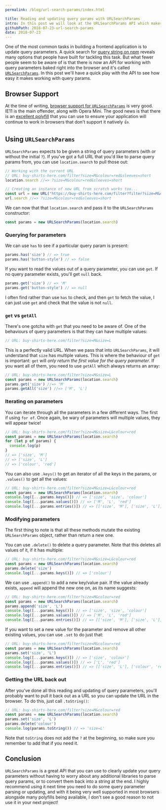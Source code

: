 ```yaml
---
permalink: /blog/url-search-params/index.html

title: Reading and updating query params with URLSearchParams
intro: In this post we will look at the URLSearchParams API which makes it really easy to read, delete and set query parameters.
githubPath: 2018-07-23-url-search-params
date: 2018-07-23
---
```


One of the most common tasks in building a frontend application is to update
query parameters. A quick search for
[query string on npm](https://www.npmjs.com/search?q=query%20string) reveals
many options that people have built for tackling this task. But what fewer
people seem to be aware of is that there is now an API for working with query
parameters baked right into the browser and it's called
[`URLSearchParams`](https://developer.mozilla.org/en-US/docs/Web/API/URLSearchParams).
In this post we'll have a quick play with the API to see how easy it makes
working with query params.

## Browser Support

At the time of writing,
[browser support for `URLSearchParams`](https://caniuse.com/#feat=urlsearchparams)
is very good. IE11 is the main offender, along with Opera Mini. The good news is
that there is an
[excellent polyfill](https://github.com/WebReflection/url-search-params) that
you can use to ensure your application will continue to work in browsers that
don't support it natively 👍.

## Using `URLSearchParams`

`URLSearchParams` expects to be given a string of query parameters (with or
without the initial `?`). If you've got a full URL that you'd like to parse
query params from, you can use `location.search` to pull those out:

```js
// Working with the current URL
// URL: buy-shirts-here.com/filter?size=M&colour=red&sleeves=short
location.search //=> ?size=M&colour=red&sleeves=short

// Creating an instance of new URL from scratch works too...
const url = new URL("https://buy-shirts-here.com/filter?filter?size=M&colour=red&sleeves=short")
url.search //=> ?size=M&colour=red&sleeves=short
```

We can now that that `location.search` and pass it to the `URLSearchParams`
constructor:

```js
const params = new URLSearchParams(location.search)
```

### Querying for parameters

We can use `has` to see if a particular query param is present:

```js
params.has('size') // => true
params.has('button-style') // => false
```

If you want to read the values out of a query parameter, you can use `get`. If
no query parameter exists, you'll get `null` back.

```js
params.get('size') // => 'M'
params.get('button-style') // => null
```

I often find rather than use `has` to check, and then `get` to fetch the value,
I can just use `get` and check that the value is not `null`.

### `get` vs `getAll`

There's one gotcha with `get` that you need to be aware of. One of the
behaviours of query parameters is that they can have multiple values:

```js
// URL: buy-shirts-here.com/filter?size=M&size=L
```

This is a perfectly valid URL. When we pass that into `URLSearchParams`, it will
understand that `size` has multiple values. This is where the behaviour of `get`
is important: `get` will _only return the first value for the query parameter_.
If you want all of them, you need to use `getAll` which always returns an array:

```js
// URL: buy-shirts-here.com/filter?size=M&size=L
const params = new URLSearchParams(location.search)
params.get('size') //=> 'M'
params.getAll('size') //=> ['M', 'L']
```

### Iterating on parameters

You can iterate through all the parameters in a few different ways. The first if
using `for of`. Once again, be wary of parameters will multiple values, they
will appear twice!

```js
// URL: buy-shirts-here.com/filter?size=M&size=L&colour=red
const params = new URLSearchParams(location.search)
for (let p of params) {
  console.log(p)
}
// => ['size', 'M']
// => ['size', 'L']
// => ['colour', 'red']
```

You can also use `.keys()` to get an iterator of all the keys in the params, or
`.values()` to get all the values:

```js
// URL: buy-shirts-here.com/filter?size=M&size=L&colour=red
const params = new URLSearchParams(location.search)
console.log([...params.keys()]) // => ['size', 'size', 'colour']
console.log([...params.values()]) // => ['M', 'L', 'red']
console.log([...params.entries()]) // => [['size', 'M'], ['size', 'L'], ['colour', 'red']]
```

### Modifying parameters

The first thing to note is that all these methods mutate the existing
`URLSearchParams` object, rather than return a new one.

You can use `.delete()` to delete a query parameter. Note that this deletes all
values of it, if it has multiple:

```js
// URL: buy-shirts-here.com/filter?size=M&size=L&colour=red
const params = new URLSearchParams(location.search)
params.delete('size')
console.log([...params.keys()]) // => ['colour']
```

We can use `.append()` to add a new key/value pair. If the value already exists,
`append` will append the new one on, as its name suggests:

```js
// URL: buy-shirts-here.com/filter?size=M&colour=red
const params = new URLSearchParams(location.search)
params.append('size', 'L')
console.log([...params.keys()]) // => ['size', 'size', 'colour']
console.log([...params.values()]) // => ['M', 'L', 'red']
console.log([...params.entries()]) // => [['size', 'M'], ['size', 'L'], ['colour', 'red']]
```

If you want to set a new value for the parameter and remove all other existing
values, you can use `.set` to do just that:

```js
// URL: buy-shirts-here.com/filter?size=M&colour=red
const params = new URLSearchParams(location.search)
params.set('size', 'L')
console.log([...params.keys()]) // => ['size', 'colour']
console.log([...params.values()]) // => ['L', 'red']
console.log([...params.entries()]) // => [['size', 'L'], ['colour', 'red']]
```

### Getting the URL back out

After you've done all this reading and updating of query parameters, you'll
probably want to pull it back out as a URL so you can update the URL in the
browser. To do this, just call `.toString()`:

```js
// URL: buy-shirts-here.com/filter?size=M&colour=red
const params = new URLSearchParams(location.search)
params.set('size', 'L')
params.delete('colour')
console.log(params.toString()) // => 'size=L'
```

Note that `toString` does not add the `?` at the beginning, so make sure you
remember to add that if you need it.

## Conclusion

`URLSearchParams` is a great API that you can use to clearly update your query
parameters without having to worry about any additional libraries to parse query
params, or to convert them back into a string at the end. I highly recommend
using it next time you need to do some query parameter parsing or updating, and
with it being very well supported in most browsers alongside many polyfills
being available, I don't see a good reason to not use it in your next project!
